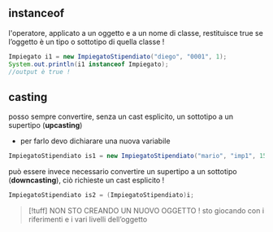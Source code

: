 ## instanceof
l'operatore, applicato a un oggetto e a un nome di classe, restituisce true se l’oggetto è un tipo o sottotipo di quella classe !
```java
Impiegato i1 = new ImpiegatoStipendiato("diego", "0001", 1);
System.out.println(i1 instanceof Impiegato);
//output è true !
```

## casting 
posso sempre convertire, senza un cast esplicito, un sottotipo a un supertipo (**upcasting**)
- per farlo devo dichiarare una nuova variabile
```java
ImpiegatoStipendiato is1 = new ImpiegatoStipendiato("mario", "imp1", 1500);
```
può essere invece necessario convertire un supertipo a un sottotipo (**downcasting**), ciò richieste un cast esplicito !
```java
ImpiegatoStipendiato is2 = (ImpiegatoStipendiato)i;
```
>[!tuff] NON STO CREANDO UN NUOVO OGGETTO !
>sto giocando con i riferimenti e i vari livelli dell’oggetto


